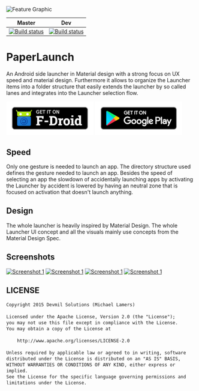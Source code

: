 ![Feature Graphic](images/FeatureGraphic.jpg "Feature Graphic")

|Master|Dev|
| --- | --- |
| [![Build status](https://devmil.visualstudio.com/PaperLaunch/_apis/build/status/PaperLaunch-Docker%20container-CI?branchName=master)](https://devmil.visualstudio.com/PaperLaunch/_build/latest?definitionId=3) | [![Build status](https://devmil.visualstudio.com/PaperLaunch/_apis/build/status/PaperLaunch-Docker%20container-CI?branchName=dev)](https://devmil.visualstudio.com/PaperLaunch/_build/latest?definitionId=3) |


# PaperLaunch
An Android side launcher in Material design with a strong focus on UX speed and material design.
Furthermore it allows to organize the Launcher items into a folder structure that easily extends the launcher by so called lanes and integrates into the Launcher selection flow.

[![Get it on F-Droid](images/f-droid-badge.png)](https://f-droid.org/packages/de.devmil.paperlaunch)
[![Get it on Google Play](./images/google-play-badge.png)](https://play.google.com/store/apps/details?id=de.devmil.paperlaunch)

## Speed
Only one gesture is needed to launch an app. 
The directory structure used defines the gesture needed to launch an app.
Besides the speed of selecting an app the slowdown of accidentally launching apps by activating the Launcher by accident is lowered by having an neutral zone that is focused on activation that doesn't launch anything.

## Design
The whole launcher is heavily inspired by Material Design. The whole Launcher UI concept and all the visuals mainly use concepts from the Material Design Spec.

## Screenshots

<a href="images/PlayStore/Screenshots/Screenshot_2015-12-27-11-30-28.png"><img src="images/PlayStore/Screenshots/Screenshot_2015-12-27-11-30-28.png" alt="Screenshot 1" height="500" /></a> <a href="images/PlayStore/Screenshots/Screenshot_2015-12-27-11-30-35.png"><img src="images/PlayStore/Screenshots/Screenshot_2015-12-27-11-30-35.png" alt="Screenshot 1" height="500" /></a> <a href="images/PlayStore/Screenshots/Screenshot_2015-12-27-11-30-43.png"><img src="images/PlayStore/Screenshots/Screenshot_2015-12-27-11-30-43.png" alt="Screenshot 1" height="500" /></a> <a href="images/PlayStore/Screenshots/Screenshot_2015-12-27-11-30-21.png"><img src="images/PlayStore/Screenshots/Screenshot_2015-12-27-11-30-21.png" alt="Screenshot 1" height="500" /></a>

## LICENSE

    Copyright 2015 Devmil Solutions (Michael Lamers)

    Licensed under the Apache License, Version 2.0 (the "License");
    you may not use this file except in compliance with the License.
    You may obtain a copy of the License at

        http://www.apache.org/licenses/LICENSE-2.0

    Unless required by applicable law or agreed to in writing, software
    distributed under the License is distributed on an "AS IS" BASIS,
    WITHOUT WARRANTIES OR CONDITIONS OF ANY KIND, either express or implied.
    See the License for the specific language governing permissions and
    limitations under the License.
